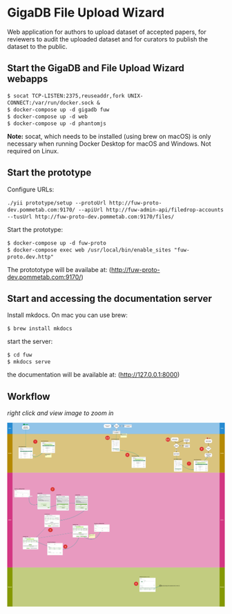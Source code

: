 # GigaDB File Upload Wizard

Web application for authors to upload dataset of accepted papers, for reviewers to audit the uploaded dataset and for curators to publish the dataset to the public.

## Start the GigaDB and File Upload Wizard webapps

```
$ socat TCP-LISTEN:2375,reuseaddr,fork UNIX-CONNECT:/var/run/docker.sock &
$ docker-compose up -d gigadb fuw
$ docker-compose up -d web
$ docker-compose up -d phantomjs
```
**Note:** socat, which needs to be installed (using brew on macOS) is only necessary when running Docker Desktop for macOS and Windows. Not required on Linux.

## Start the prototype

Configure URLs:
```
./yii prototype/setup --protoUrl http://fuw-proto-dev.pommetab.com:9170/ --apiUrl http://fuw-admin-api/filedrop-accounts --tusUrl http://fuw-proto-dev.pommetab.com:9170/files/
```
Start the prototype:

```
$ docker-compose up -d fuw-proto
$ docker-compose exec web /usr/local/bin/enable_sites "fuw-proto.dev.http"
```

The protototype will be availabe at:
(http://fuw-proto-dev.pommetab.com:9170/)

## Start and accessing the documentation server

Install mkdocs. On mac you can use brew:

```
$ brew install mkdocs
```
start the server:

```
$ cd fuw
$ mkdocs serve
```

the documentation will be available at: (http://127.0.0.1:8000)


## Workflow

*right click and view image to zoom in*

![File Upload Wizard Workflow](img/workflow.png)